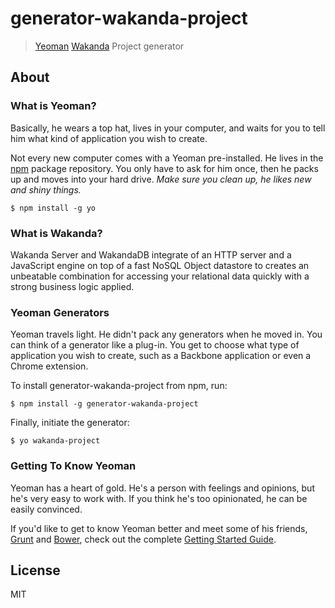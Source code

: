 # generator-wakanda-project

> [Yeoman](http://yeoman.io) [Wakanda](http://wakanda.org) Project generator


## About



### What is Yeoman?

Basically, he wears a top hat, lives in your computer, and waits for you to tell him what kind of application you wish to create.

Not every new computer comes with a Yeoman pre-installed. He lives in the [npm](https://npmjs.org) package repository. You only have to ask for him once, then he packs up and moves into your hard drive. *Make sure you clean up, he likes new and shiny things.*

```
$ npm install -g yo
```


### What is Wakanda?

Wakanda Server and WakandaDB integrate of an HTTP server and a JavaScript engine on top of a fast NoSQL Object datastore to creates an unbeatable combination for accessing your relational data quickly with a strong business logic applied.


### Yeoman Generators

Yeoman travels light. He didn't pack any generators when he moved in. You can think of a generator like a plug-in. You get to choose what type of application you wish to create, such as a Backbone application or even a Chrome extension.

To install generator-wakanda-project from npm, run:

```
$ npm install -g generator-wakanda-project
```

Finally, initiate the generator:

```
$ yo wakanda-project
```

### Getting To Know Yeoman

Yeoman has a heart of gold. He's a person with feelings and opinions, but he's very easy to work with. If you think he's too opinionated, he can be easily convinced.

If you'd like to get to know Yeoman better and meet some of his friends, [Grunt](http://gruntjs.com) and [Bower](http://bower.io), check out the complete [Getting Started Guide](https://github.com/yeoman/yeoman/wiki/Getting-Started).


## License

MIT
